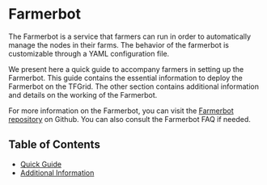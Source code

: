 <h1> Farmerbot </h2>

The Farmerbot is a service that farmers can run in order to automatically manage the nodes in their farms. The behavior of the farmerbot is customizable through a YAML configuration file.

We present here a quick guide to accompany farmers in setting up the Farmerbot. This guide contains the essential information to deploy the Farmerbot on the TFGrid. The other section contains additional information and details on the working of the Farmerbot.

For more information on the Farmerbot, you can visit the [Farmerbot repository](https://github.com/threefoldtech/tfgrid-sdk-go/tree/development/farmerbot) on Github. You can also consult the Farmerbot FAQ if needed.

<h2> Table of Contents </h2>

- [Quick Guide](farmerbot_quick.md)
- [Additional Information](farmerbot_information.md)

